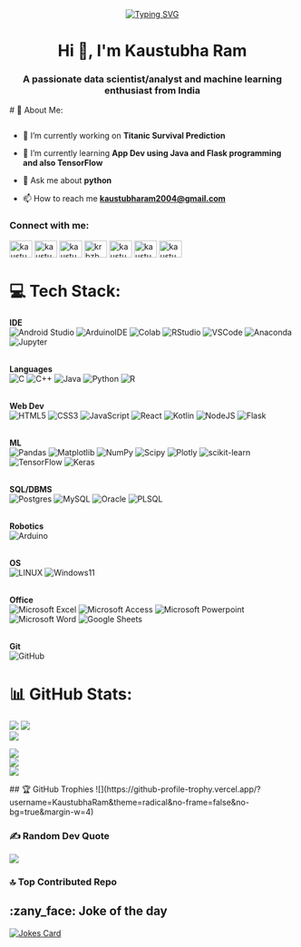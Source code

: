 <div align="center">
    <a href="https://git.io/typing-svg"><img src="https://readme-typing-svg.demolab.com?font=Fira+Code&pause=1000&center=true&random=false&width=600&lines=Welcome+to+my+profile" alt="Typing SVG" /></a>
</div>
<h1 align="center">Hi 👋, I'm Kaustubha Ram</h1>
<h3 align="center">A passionate data scientist/analyst and machine learning enthusiast from India</h3>
# 💫 About Me:
<p align="left"> <a href="https://twitter.com/" target="blank"><img src="https://img.shields.io/twitter/follow/?logo=twitter&style=for-the-badge" alt="" /></a> </p>

- 🔭 I’m currently working on **Titanic Survival Prediction**

- 🌱 I’m currently learning **App Dev using Java and Flask programming and also TensorFlow**

- 💬 Ask me about **python**

- 📫 How to reach me **kaustubharam2004@gmail.com**


<h3 align="left">Connect with me:</h3>
<p align="left">
<a href="https://linkedin.com/in/kaustubha-ram-826922213" target="blank"><img align="center" src="https://raw.githubusercontent.com/rahuldkjain/github-profile-readme-generator/master/src/images/icons/Social/linked-in-alt.svg" alt="kaustubha ram" height="30" width="40" /></a>
<a href="https://codesandbox.com/kaustubharam2004" target="blank"><img align="center" src="https://raw.githubusercontent.com/rahuldkjain/github-profile-readme-generator/master/src/images/icons/Social/codesandbox.svg" alt="kaustubharam2004" height="30" width="40" /></a>
<a href="https://kaggle.com/kaustubharamp" target="blank"><img align="center" src="https://raw.githubusercontent.com/rahuldkjain/github-profile-readme-generator/master/src/images/icons/Social/kaggle.svg" alt="kaustubharamp" height="30" width="40" /></a>
<a href="https://instagram.com/krbzb" target="blank"><img align="center" src="https://raw.githubusercontent.com/rahuldkjain/github-profile-readme-generator/master/src/images/icons/Social/instagram.svg" alt="krbzb" height="30" width="40" /></a>
<a href="https://www.codechef.com/users/kaustubharam19" target="blank"><img align="center" src="https://cdn.jsdelivr.net/npm/simple-icons@3.1.0/icons/codechef.svg" alt="kaustubharam19" height="30" width="40" /></a>
<a href="https://www.hackerrank.com/kaustubharam" target="blank"><img align="center" src="https://raw.githubusercontent.com/rahuldkjain/github-profile-readme-generator/master/src/images/icons/Social/hackerrank.svg" alt="kaustubharam" height="30" width="40" /></a>
<a href="https://www.leetcode.com/kaustubharam2004" target="blank"><img align="center" src="https://raw.githubusercontent.com/rahuldkjain/github-profile-readme-generator/master/src/images/icons/Social/leet-code.svg" alt="kaustubharam2004" height="30" width="40" /></a>
</p>


# 💻 Tech Stack:
<strong>IDE</strong><br>
![Android Studio](https://img.shields.io/badge/Android_Studio-3DDC84?style=for-the-badge&logo=android-studio&logoColor=white)
![ArduinoIDE](https://img.shields.io/badge/Arduino_IDE-00979D?style=for-the-badge&logo=arduino&logoColor=white)
![Colab](https://img.shields.io/badge/Colab-F9AB00?style=for-the-badge&logo=googlecolab&color=525252)
![RStudio](https://img.shields.io/badge/RStudio-75AADB?style=for-the-badge&logo=RStudio&logoColor=white)
![VSCode](https://img.shields.io/badge/VSCode-0078D4?style=for-the-badge&logo=visual%20studio%20code&logoColor=white)
![Anaconda](https://img.shields.io/badge/Anaconda-%2344A833.svg?style=for-the-badge&logo=anaconda&logoColor=white)
![Jupyter](https://img.shields.io/badge/Jupyter-F37626.svg?&style=for-the-badge&logo=Jupyter&logoColor=white)

<br><strong>Languages</strong><br>
![C](https://img.shields.io/badge/c-%2300599C.svg?style=for-the-badge&logo=c&logoColor=white) 
![C++](https://img.shields.io/badge/c++-%2300599C.svg?style=for-the-badge&logo=c%2B%2B&logoColor=white) 
![Java](https://img.shields.io/badge/java-%23ED8B00.svg?style=for-the-badge&logo=openjdk&logoColor=white) 
![Python](https://img.shields.io/badge/python-3670A0?style=for-the-badge&logo=python&logoColor=ffdd54)
![R](https://img.shields.io/badge/r-%23276DC3.svg?style=for-the-badge&logo=r&logoColor=white) 

<br><strong>Web Dev</strong><br>
![HTML5](https://img.shields.io/badge/html5-%23E34F26.svg?style=for-the-badge&logo=html5&logoColor=white) 
![CSS3](https://img.shields.io/badge/css3-%231572B6.svg?style=for-the-badge&logo=css3&logoColor=white) 
![JavaScript](https://img.shields.io/badge/javascript-%23323330.svg?style=for-the-badge&logo=javascript&logoColor=%23F7DF1E) 
![React](https://img.shields.io/badge/react-%2320232a.svg?style=for-the-badge&logo=react&logoColor=%2361DAFB) 
![Kotlin](https://img.shields.io/badge/kotlin-%237F52FF.svg?style=for-the-badge&logo=kotlin&logoColor=white) 
![NodeJS](https://img.shields.io/badge/node.js-6DA55F?style=for-the-badge&logo=node.js&logoColor=white)
![Flask](https://img.shields.io/badge/Flask-000000?style=for-the-badge&logo=flask&logoColor=white)

<br><strong>ML</strong><br>
![Pandas](https://img.shields.io/badge/pandas-%23150458.svg?style=for-the-badge&logo=pandas&logoColor=white) 
![Matplotlib](https://img.shields.io/badge/Matplotlib-%23ffffff.svg?style=for-the-badge&logo=Matplotlib&logoColor=black) 
![NumPy](https://img.shields.io/badge/numpy-%23013243.svg?style=for-the-badge&logo=numpy&logoColor=white) 
![Scipy](https://img.shields.io/badge/SciPy-%230C55A5.svg?style=for-the-badge&logo=scipy&logoColor=%white) 
![Plotly](https://img.shields.io/badge/Plotly-239120?style=for-the-badge&logo=plotly&logoColor=white)
![scikit-learn](https://img.shields.io/badge/scikit--learn-%23F7931E.svg?style=for-the-badge&logo=scikit-learn&logoColor=white) 
![TensorFlow](https://img.shields.io/badge/TensorFlow-%23FF6F00.svg?style=for-the-badge&logo=TensorFlow&logoColor=white) 
![Keras](https://img.shields.io/badge/Keras-D00000?style=for-the-badge&logo=Keras&logoColor=white)


<br><strong>SQL/DBMS</strong><br>
![Postgres](https://img.shields.io/badge/postgres-%23316192.svg?style=for-the-badge&logo=postgresql&logoColor=white) 
![MySQL](https://img.shields.io/badge/mysql-4479A1.svg?style=for-the-badge&logo=mysql&logoColor=white)
![Oracle](https://img.shields.io/badge/Oracle-F80000?style=for-the-badge&logo=Oracle&logoColor=white)
![PLSQL](https://img.shields.io/badge/PLSQL-F80000?style=for-the-badge&logo=oracle&logoColor=black)

<br><strong>Robotics</strong><br>
![Arduino](https://img.shields.io/badge/-Arduino-00979D?style=for-the-badge&logo=Arduino&logoColor=white)


<br><strong>OS</strong><br>
![LINUX](https://img.shields.io/badge/Linux-FCC624?style=for-the-badge&logo=linux&logoColor=black)
![Windows11](https://img.shields.io/badge/Windows_11-0078d4?style=for-the-badge&logo=windows-11&logoColor=white)

<br><strong>Office</strong><br>
![Microsoft Excel](https://img.shields.io/badge/Microsoft_Excel-217346?style=for-the-badge&logo=microsoft-excel&logoColor=white)
![Microsoft Access](https://img.shields.io/badge/Microsoft_Access-A4373A?style=for-the-badge&logo=microsoft-access&logoColor=white)
![Microsoft Powerpoint](https://img.shields.io/badge/Microsoft_PowerPoint-B7472A?style=for-the-badge&logo=microsoft-powerpoint&logoColor=white)
![Microsoft Word](https://img.shields.io/badge/Microsoft_Word-2B579A?style=for-the-badge&logo=microsoft-word&logoColor=white)
![Google Sheets](https://img.shields.io/badge/Google%20Sheets-34A853?style=for-the-badge&logo=google-sheets&logoColor=white)

<br><strong>Git</strong><br>
![GitHub](https://img.shields.io/badge/github-%23121011.svg?style=for-the-badge&logo=github&logoColor=white)



# 📊 GitHub Stats:
<div style="margin: auto">
<img src="https://hits.seeyoufarm.com/api/count/incr/badge.svg?url=https%3A%2F%2Fgithub.com%2FKaustubhaRam1212%2Fhit-counter"/>
<img src="https://github-readme-activity-graph.vercel.app/graph?username=KaustubhaRam&theme=github"/><br/>
<img src="https://github-readme-stats-git-masterrstaa-rickstaa.vercel.app/api?username=KaustubhaRam&theme=dark"/>

<img src="https://gists-readme.yizack.com/api?user=KaustubhaRam"/><br/>
<img src="https://github-readme-stats.vercel.app/api/top-langs/?username=KaustubhaRam&theme=dark&hide_border=false&include_all_commits=true&count_private=true&layout=compact"><br/>
<img src="https://github-readme-streak-stats.herokuapp.com/?user=KaustubhaRam&theme=dark"><br/>
</div>
## 🏆 GitHub Trophies
![](https://github-profile-trophy.vercel.app/?username=KaustubhaRam&theme=radical&no-frame=false&no-bg=true&margin-w=4)

### ✍️ Random Dev Quote
![](https://quotes-github-readme.vercel.app/api?type=horizontal&theme=radical)

### 🔝 Top Contributed Repo

<h2>:zany_face: Joke of the day</h2>
<a href="https://github.com/ABSphreak/readme-jokes">
    <img src="https://readme-jokes.vercel.app/api?theme=tokyonight&hideBorder" alt="Jokes Card" />
</a>

